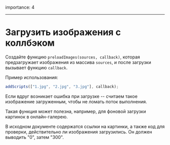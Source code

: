 importance: 4

---

# Загрузить изображения с коллбэком

Создайте функцию `preloadImages(sources, callback)`, которая предзагружает изображения из массива `sources`, и после загрузки вызывает функцию `callback`.

Пример использования:

```js
addScripts(["1.jpg", "2.jpg", "3.jpg"], callback);
```

Если вдруг возникает ошибка при загрузке -- считаем такое изображение загруженным, чтобы не ломать поток выполнения.

Такая функция может полезна, например, для фоновой загрузки картинок в онлайн-галерею.

В исходном документе содержатся ссылки на картинки, а также код для проверки, действительно ли изображения загрузились. Он должен выводить "0", затем "300".

